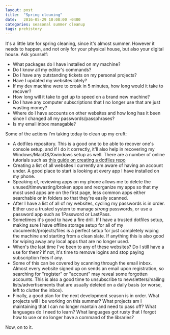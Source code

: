 ```yaml
---
layout: post
title:  "Spring cleaning"
date:   2016-05-29 10:08:00 -0400
categories: seasonal summer cleanup
tags: prehistory
---
```


It's a little late for spring cleaning, since it's almost summer. However it needs to happen, and not only for your physical house, but also your digital house. Ask yourself:

* What packages do I have installed on my machine?
* Do I know all my editor's commands?
* Do I have any outstanding tickets on my personal projects?
* Have I updated my websites lately?
* If my dev machine were to croak in 5 minutes, how long would it take to recover?
* How long will it take to get up to speed on a brand new machine?
* Do I have any computer subscriptions that I no longer use that are just wasting money?
* Where do I have accounts on other websites and how long has it been since I changed all my passwords/passphrases?
* Is my email inbox managable?

Some of the actions I'm taking today to clean up my cruft:

* A dotfiles repository. This is a good one to be able to recover one's console setup, and if I do it correctly, it'll also help in recovering my Windows/MacOS/Xwindows setup as well. There are a number of online tutorials such as [this guide on creating a dotfiles repo](https://www.foraker.com/blog/get-your-dotfiles-under-control)
* Creating a list of all websites I currently am aware of having an account under. A good place to start is looking at every app I have installed on my phone.
* Speaking of, reviewing apps on my phone allows me to delete the unused/timewasting/broken apps and reorganize my apps so that my most used apps are on the first page, less common apps either searchable or in folders so that they're easily scanned.
* After I have a list of all of my websites, cycling my passwords is in order. Either use a trusted system to manage _strong_ passwords, or use a password app such as 1Password or LastPass.
* Sometimes it's good to have a fire drill. If I have a trusted dotfiles setup, making sure I have offline storage setup for all of my documents/projects/files is a perfect setup for just completely wiping the machine and starting from a clean slate. If anything this is also good for wiping away any local apps that are no longer used.
* When's the last time I've been to any of these websites? Do I still have a use for them? If not, it's time to remove logins and stop paying subscription fees if any.
* Some of this can be covered by scanning through the email inbox. Almost every website signed up on sends an email upon registration, so searching for "register" or "account" may reveal some forgotten accounts. This is also a good time to unsubscribe to newsletters/mailing lists/advertisements that are usually deleted on a daily basis (or worse, left to clutter the inbox).
* Finally, a good plan for the next development season is in order. What projects will I be working on this summer? What projects am I maintaining that I can no longer mantain and need to pass off? What languages do I need to learn? What languages got rusty that I forgot how to use or no longer have a command of the libraries?

Now, on to it.
